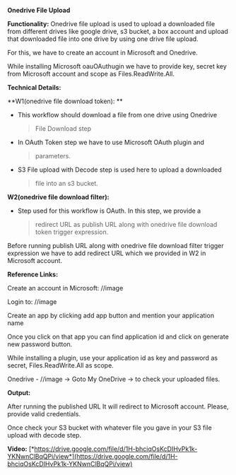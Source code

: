 **Onedrive File Upload**

**Functionality:** Onedrive file upload is used to upload a downloaded
file from different drives like google drive, s3 bucket, a box account
and upload that downloaded file into one drive by using one drive file
upload.

For this, we have to create an account in Microsoft and Onedrive.

While installing Microsoft oauOAuthugin we have to provide key, secret
key from Microsoft account and scope as Files.ReadWrite.All.

**Technical Details:**

**W1(onedrive file download token): **

-   This workflow should download a file from one drive using Onedrive
    > File Download step

-   In OAuth Token step we have to use Microsoft OAuth plugin and
    > parameters.

-   S3 File upload with Decode step is used here to upload a downloaded
    > file into an s3 bucket.

**W2(onedrive file download filter):**

-   Step used for this workflow is OAuth. In this step, we provide a
    > redirect URL as publish URL along with onedrive file download
    > token trigger expression.

Before running publish URL along with onedrive file download filter
trigger expression we have to add redirect URL which we provided in W2
in Microsoft account.

**Reference Links:**

Create an account in Microsoft:
//image

Login to:
//image

Create an app by clicking add app button and mention your application
name

Once you click on that app you can find application id and click on
generate new password button.

While installing a plugin, use your application id as key and password
as secret, Files.ReadWrite.All as scope.

Onedrive -
//image
→ Goto My OneDrive → to check your uploaded files.

**Output:**

After running the published URL It will redirect to Microsoft account.
Please, provide valid credentials.

Once check your S3 bucket with whatever file you gave in your S3 file
upload with decode step.

**Video:**
[*https://drive.google.com/file/d/1H-bhciqOsKcDIHvPk1k-YKNwnClBqQPi/view*](https://drive.google.com/file/d/1H-bhciqOsKcDIHvPk1k-YKNwnClBqQPi/view)
